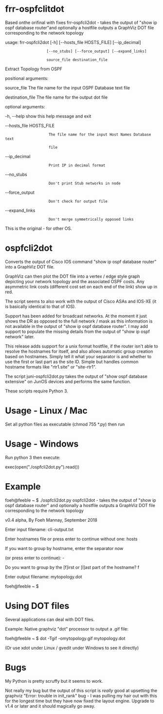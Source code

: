 # frr-ospfclitdot
Based onthe orifinal with fixes 
frr-ospfcli2dot - takes the output of "show ip ospf database router"and optionally a hostfile
outputs a GraphViz DOT file corresponding to the network topology

usage: frr-ospfcli2dot [-h] [--hosts_file HOSTS_FILE] [--ip_decimal]

                       [--no_stubs] [--force_output] [--expand_links]
                       
                       source_file destination_file

Extract Topology from OSPF

positional arguments:

  source_file           The file name for the input OSPF Database text file
  
  destination_file      The file name for the output dot file

optional arguments:

  -h, --help            show this help message and exit
  
  --hosts_file HOSTS_FILE
  
                        The file name for the input Host Names Database text
                        
                        file
  --ip_decimal
  
                        Print IP in decimal format
                        
  --no_stubs
  
                        Don't print Stub networks in node
                        
  --force_output
  
                        Don't check for output file
                        
  --expand_links
  
                        Don't merge symmetrically opposed links

This is the original - for other OS.

# ospfcli2dot

Converts the output of Cisco IOS command "show ip ospf database router" into
a GraphViz DOT file.

GraphViz can then plot the DOT file into a vertex / edge style graph depicting
your network topology and the associated OSPF costs. Any asymmetric link costs
(different cost set on each end of the link) show up in red.

The script seems to also work with the output of Cisco ASAs and IOS-XE (it is 
basically identical to that of IOS).

Support has been added for broadcast networks. At the moment it just shows the DR as
opposed to the full network / mask as this information is not available in the output of
"show ip ospf database router". I may add support to populate the missing details from
the output of "show ip ospf network" later.

This release adds support for a unix format hostfile, if the router isn't able
to resolve the hostnames for itself, and also allows automatic group creation
based on hostnames. Simply tell it what your separator is and whether to use the
first or last part as the site ID. Simple but handles common hostname formats
like "rtr1.site" or "site-rtr1".

The script juni-ospfcli2dot.py takes the output of "show ospf database extensive" on
JunOS devices and performs the same function.

These scripts require Python 3.

Usage - Linux / Mac
===================

Set all python files as executable (chmod 755 *.py) then run

Usage - Windows
===============

Run python 3 then execute:

exec(open("./ospfcli2dot.py").read())

Example
=======

foeh@feeble ~ $ ./ospfcli2dot.py
ospfcli2dot - takes the output of "show ip ospf database router" and optionally a hostfile
outputs a GraphViz DOT file corresponding to the network topology

v0.4 alpha, By Foeh Mannay, September 2018

Enter input filename: cli-output.txt

Enter hostnames file or press enter to continue without one: hosts

If you want to group by hostname, enter the separator now

 (or press enter to continue): -

Do you want to group by the [f]irst or [l]ast part of the hostname? f

Enter output filename: mytopology.dot

foeh@feeble ~ $

Using DOT files
===============

Several applications can deal with DOT files.

Example: Native graphviz "dot" processor to output a .gif file:

foeh@feeble ~ $ dot -Tgif -omytopology.gif mytopology.dot

(Or use xdot under Linux / gvedit under Windows to see it directly)

Bugs
====

My Python is pretty scruffy but it seems to work.

Not really my bug but the output of this script is *really* good at upsetting the
graphviz "Error: trouble in init_rank" bug - I was pulling my hair out with this for
the longest time but they have now fixed the layout engine. Upgrade to v1.4 or later
and it should magically go away.


